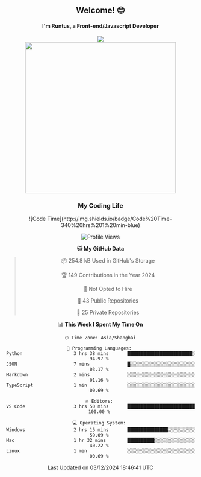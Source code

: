 

<div align="center">
    <div>    
        <h2>Welcome! 😊</h2>
        <h4> I'm Runtus, a Front-end/Javascript Developer</h4>
    </div>
    <img style="width=100%" src="https://github.com/user-attachments/assets/96bbb592-d82f-4a25-bfe7-39362c279943"> </img>
</div>


<div align="center">
<img src="https://github-readme-stats.vercel.app/api?username=Runtus&show_icons=true&theme=tokyonight" width=400 />

</div>

<div align="center">
<h3>My Coding Life</h3>
<!--START_SECTION:waka-->
![Code Time](http://img.shields.io/badge/Code%20Time-340%20hrs%201%20min-blue)

![Profile Views](http://img.shields.io/badge/Profile%20Views-12-blue)

**🐱 My GitHub Data** 

> 📦 254.8 kB Used in GitHub's Storage 
 > 
> 🏆 149 Contributions in the Year 2024
 > 
> 🚫 Not Opted to Hire
 > 
> 📜 43 Public Repositories 
 > 
> 🔑 25 Private Repositories 
 > 
📊 **This Week I Spent My Time On** 

```text
🕑︎ Time Zone: Asia/Shanghai

💬 Programming Languages: 
Python                   3 hrs 38 mins       ████████████████████████░   94.97 % 
JSON                     7 mins              █░░░░░░░░░░░░░░░░░░░░░░░░   03.17 % 
Markdown                 2 mins              ░░░░░░░░░░░░░░░░░░░░░░░░░   01.16 % 
TypeScript               1 min               ░░░░░░░░░░░░░░░░░░░░░░░░░   00.69 % 

🔥 Editors: 
VS Code                  3 hrs 50 mins       █████████████████████████   100.00 % 

💻 Operating System: 
Windows                  2 hrs 15 mins       ███████████████░░░░░░░░░░   59.09 % 
Mac                      1 hr 32 mins        ██████████░░░░░░░░░░░░░░░   40.22 % 
Linux                    1 min               ░░░░░░░░░░░░░░░░░░░░░░░░░   00.69 % 
```


 Last Updated on 03/12/2024 18:46:41 UTC
<!--END_SECTION:waka-->
</div>
